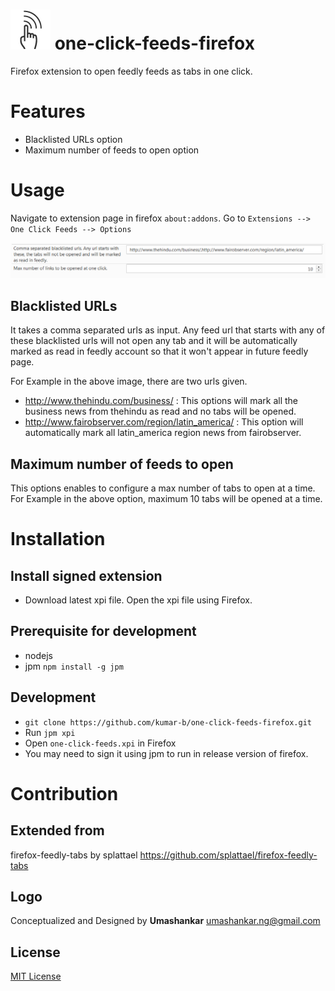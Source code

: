 # ![One click feeds icon](data/images/One-click-feeds-64X64.png)  one-click-feeds-firefox
Firefox extension to open feedly feeds as tabs in one click.

# Features
  * Blacklisted URLs option
  * Maximum number of feeds to open option
# Usage
Navigate to extension page in firefox `about:addons`. Go to `Extensions --> One Click Feeds --> Options`

![One click feeds options](extra/Options.png)

## Blacklisted URLs
It takes a comma separated urls as input. Any feed url that starts with any of these blacklisted urls will not open any tab and it will be automatically marked as read in feedly account so that it won't appear in future feedly page.

For Example in the above image, there are two urls given.
  * http://www.thehindu.com/business/
  : This options will mark all the business news from thehindu as read and no tabs will be opened.
  * http://www.fairobserver.com/region/latin_america/
  : This option will automatically mark all latin_america region news from fairobserver.

## Maximum number of feeds to open
This options enables to configure a max number of tabs to open at a time. For Example in the above option, maximum 10 tabs will be opened at a time.


# Installation

## Install signed extension
* Download latest xpi file. Open the xpi file using Firefox.

## Prerequisite for development
* nodejs
* jpm `npm install -g jpm`

## Development
  * `git clone https://github.com/kumar-b/one-click-feeds-firefox.git`
  * Run `jpm xpi`
  * Open `one-click-feeds.xpi` in Firefox
  * You may need to sign it using jpm to run in release version of firefox.

# Contribution

## Extended from
firefox-feedly-tabs by splattael
https://github.com/splattael/firefox-feedly-tabs

## Logo
Conceptualized and Designed by **Umashankar**
[umashankar.ng@gmail.com](mailto:umashankar.ng@gmail.com)

## License

[MIT License](LICENSE.txt)